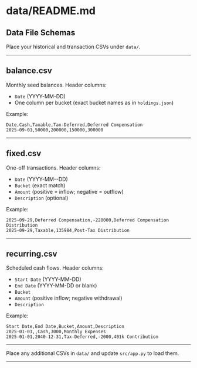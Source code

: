 # data/README.md

## Data File Schemas

Place your historical and transaction CSVs under `data/`.

---

## balance.csv

Monthly seed balances. Header columns:

- `Date` (YYYY-MM-DD)
- One column per bucket (exact bucket names as in `holdings.json`)

Example:

```csv
Date,Cash,Taxable,Tax-Deferred,Deferred Compensation
2025-09-01,50000,200000,150000,300000
```

---

## fixed.csv

One-off transactions. Header columns:

- `Date` (YYYY-MM--DD)
- `Bucket` (exact match)
- `Amount` (positive = inflow; negative = outflow)
- `Description` (optional)

Example:

```csv
2025-09-29,Deferred Compensation,-228000,Deferred Compensation Distribution
2025-09-29,Taxable,135984,Post-Tax Distribution
```

---

## recurring.csv

Scheduled cash flows. Header columns:

- `Start Date` (YYYY-MM-DD)
- `End Date` (YYYY-MM-DD or blank)
- `Bucket`
- `Amount` (positive inflow; negative withdrawal)
- `Description`

Example:

```csv
Start Date,End Date,Bucket,Amount,Description
2025-01-01,,Cash,3000,Monthly Expenses
2025-01-01,2040-12-31,Tax-Deferred,-2000,401k Contribution
```

---

Place any additional CSVs in `data/` and update `src/app.py` to load them.

---
